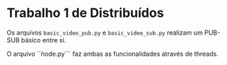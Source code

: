 # Trabalho 1 de Distribuídos

Os arquivos ```basic_video_pub.py``` e ```basic_video_sub.py``` realizam um PUB-SUB básico entre si.

O arquivo ``ǹode.py``` faz ambas as funcionalidades através de threads.

